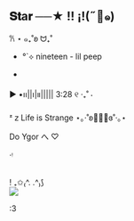 ## 𝐒𝐭a𝐫 ──★  !!   ¡!(˶🌸๑)
𐙚 ⋆ ๑₊˚ʚ ᗢ₊˚
-  °`⟡
   nineteen - lil peep
 
- 
▶︎ •၊၊||၊|။||||| 3:28            ୧ ‧₊˚  ⋅

ᶻ 𝗓  Life is Strange ⋆｡‧˚ʚ🦊💮🏮ɞ˚‧｡⋆

 Do Ygor
                 へ  ♡       
        
‧ᵎ

<div style="display: inline_block"><br>

  <img align="center" alt="" src="https://github.com/user-attachments/assets/c00310e5-b4b3-4803-8b84-f6ff3c329101">
</div>! ₊✩₍^. .^₎⟆



<div> 
  <a href = "mailto:anna.czajka@escola.pr.gov."><img src="https://img.shields.io/badge/-Gmail-%23333?style=for-the-badge&logo=gmail&logoColor=white" target="_blank"></a>

:3
